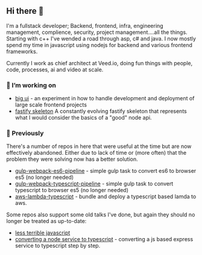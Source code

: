 ## Hi there 👋

I'm a fullstack developer; Backend, frontend, infra, engineering management, complience, security, project management....all the things. Starting with c++ I've wended a road through asp, c# and java. I now mostly spend my time in javascript using nodejs for backend and various frontend frameworks.

Currently I work as chief architect at Veed.io, doing fun things with people, code, processes, ai and video at scale.

### 🔭 I’m working on

- [big ui](https://github.com/stevejhiggs/big-ui) - an experiment in how to handle development and deployment of large scale frontend projects
- [fastify skeleton](https://github.com/stevejhiggs/fastify-typescript-skeleton) A constantly evolving fastify skeleton that represents what I would consider the basics of a "good" node api.

### 🤔 Previously

There's a number of repos in here that were useful at the time but are now effectively abandoned. Either due to lack of time or (more often) that the problem they were solving now has a better solution.

- [gulp-webpack-es6-pipeline](https://github.com/stevejhiggs/gulp-webpack-es6-pipeline) - simple gulp task to convert es6 to browser es5 (no longer needed)
- [gulp-webpack-typescript-pipeline](https://github.com/stevejhiggs/gulp-webpack-typescript-pipeline) - simple gulp task to convert typescript to browser es5 (no longer needed)
- [aws-lambda-typescript](https://github.com/stevejhiggs/aws-lambda-typescript) - bundle and deploy a typescript based lamda to aws.

Some repos also support some old talks I've done, but again they should no longer be treated as up-to-date:

- [less terrible javascript](https://github.com/stevejhiggs/lessTerribleJavascript)
- [converting a node service to typescript](https://github.com/stevejhiggs/convertNodeServiceToTypescript) - converting a js based express service to typescript step by step.
